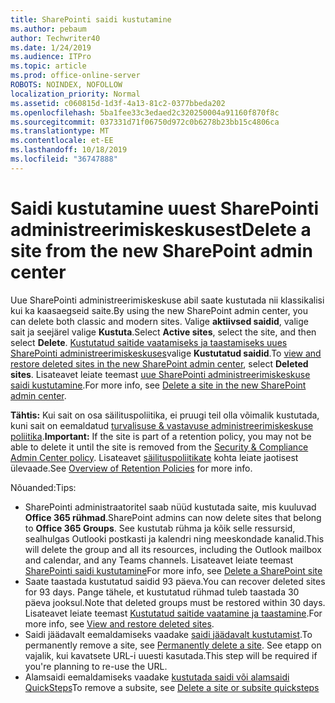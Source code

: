 ```yaml
---
title: SharePointi saidi kustutamine
ms.author: pebaum
author: Techwriter40
ms.date: 1/24/2019
ms.audience: ITPro
ms.topic: article
ms.prod: office-online-server
ROBOTS: NOINDEX, NOFOLLOW
localization_priority: Normal
ms.assetid: c060815d-1d3f-4a13-81c2-0377bbeda202
ms.openlocfilehash: 5ba1fee33c3edaed2c320250004a91160f870f8c
ms.sourcegitcommit: 037331d71f06750d972c0b6278b23bb15c4806ca
ms.translationtype: MT
ms.contentlocale: et-EE
ms.lasthandoff: 10/18/2019
ms.locfileid: "36747888"
---
```

# <a name="delete-a-site-from-the-new-sharepoint-admin-center"></a><span data-ttu-id="597fa-102">Saidi kustutamine uuest SharePointi administreerimiskeskusest</span><span class="sxs-lookup"><span data-stu-id="597fa-102">Delete a site from the new SharePoint admin center</span></span>

<span data-ttu-id="597fa-103">Uue SharePointi administreerimiskeskuse abil saate kustutada nii klassikalisi kui ka kaasaegseid saite.</span><span class="sxs-lookup"><span data-stu-id="597fa-103">By using the new SharePoint admin center, you can delete both classic and modern sites.</span></span> <span data-ttu-id="597fa-104">Valige **aktiivsed saidid**, valige sait ja seejärel valige **Kustuta**.</span><span class="sxs-lookup"><span data-stu-id="597fa-104">Select **Active sites**, select the site, and then select **Delete**.</span></span> <span data-ttu-id="597fa-105">[Kustutatud saitide vaatamiseks ja taastamiseks uues SharePointi administreerimiskeskuses](https://docs.microsoft.com/sharepoint/view-and-restore-deleted-sites-in-new-admin-center)valige **Kustutatud saidid**.</span><span class="sxs-lookup"><span data-stu-id="597fa-105">To [view and restore deleted sites in the new SharePoint admin center](https://docs.microsoft.com/sharepoint/view-and-restore-deleted-sites-in-new-admin-center), select **Deleted sites**.</span></span> <span data-ttu-id="597fa-106">Lisateavet leiate teemast [uue SharePointi administreerimiskeskuse saidi kustutamine](https://docs.microsoft.com/sharepoint/delete-site-collection#delete-a-site-in-the-new-sharepoint-admin-center).</span><span class="sxs-lookup"><span data-stu-id="597fa-106">For more info, see [Delete a site in the new SharePoint admin center](https://docs.microsoft.com/sharepoint/delete-site-collection#delete-a-site-in-the-new-sharepoint-admin-center).</span></span>

<span data-ttu-id="597fa-107">**Tähtis:** Kui sait on osa säilituspoliitika, ei pruugi teil olla võimalik kustutada, kuni sait on eemaldatud [turvalisuse &amp; vastavuse administreerimiskeskuse poliitika](https://protection.office.com/?rfr=AdminCenter#/homepage).</span><span class="sxs-lookup"><span data-stu-id="597fa-107">**Important:** If the site is part of a retention policy, you may not be able to delete it until the site is removed from the [Security &amp; Compliance Admin Center policy](https://protection.office.com/?rfr=AdminCenter#/homepage).</span></span> <span data-ttu-id="597fa-108">Lisateavet [säilituspoliitikate](https://docs.microsoft.com/office365/securitycompliance/retention-policies#content-in-onedrive-accounts-and-sharepoint-sites) kohta leiate jaotisest ülevaade.</span><span class="sxs-lookup"><span data-stu-id="597fa-108">See [Overview of Retention Policies](https://docs.microsoft.com/office365/securitycompliance/retention-policies#content-in-onedrive-accounts-and-sharepoint-sites) for more info.</span></span> 

<span data-ttu-id="597fa-109">Nõuanded:</span><span class="sxs-lookup"><span data-stu-id="597fa-109">Tips:</span></span>
- <span data-ttu-id="597fa-110">SharePointi administraatoritel saab nüüd kustutada saite, mis kuuluvad **Office 365 rühmad**.</span><span class="sxs-lookup"><span data-stu-id="597fa-110">SharePoint admins can now delete sites that belong to **Office 365 Groups**.</span></span> <span data-ttu-id="597fa-111">See kustutab rühma ja kõik selle ressursid, sealhulgas Outlooki postkasti ja kalendri ning meeskondade kanalid.</span><span class="sxs-lookup"><span data-stu-id="597fa-111">This will delete the group and all its resources, including the Outlook mailbox and calendar, and any Teams channels.</span></span> <span data-ttu-id="597fa-112">Lisateavet leiate teemast [SharePointi saidi kustutamine](https://docs.microsoft.com/sharepoint/manage-sites-in-new-admin-center#delete-a-site)</span><span class="sxs-lookup"><span data-stu-id="597fa-112">For more info, see [Delete a SharePoint site](https://docs.microsoft.com/sharepoint/manage-sites-in-new-admin-center#delete-a-site)</span></span>
- <span data-ttu-id="597fa-113">Saate taastada kustutatud saidid 93 päeva.</span><span class="sxs-lookup"><span data-stu-id="597fa-113">You can recover deleted sites for 93 days.</span></span> <span data-ttu-id="597fa-114">Pange tähele, et kustutatud rühmad tuleb taastada 30 päeva jooksul.</span><span class="sxs-lookup"><span data-stu-id="597fa-114">Note that deleted groups must be restored within 30 days.</span></span> <span data-ttu-id="597fa-115">Lisateavet leiate teemast [Kustutatud saitide vaatamine ja taastamine](https://docs.microsoft.com/sharepoint/view-and-restore-deleted-sites-in-new-admin-center).</span><span class="sxs-lookup"><span data-stu-id="597fa-115">For more info, see [View and restore deleted sites](https://docs.microsoft.com/sharepoint/view-and-restore-deleted-sites-in-new-admin-center).</span></span>
- <span data-ttu-id="597fa-116">Saidi jäädavalt eemaldamiseks vaadake [saidi jäädavalt kustutamist](https://docs.microsoft.com/sharepoint/delete-site-collection#permanently-delete-a-site).</span><span class="sxs-lookup"><span data-stu-id="597fa-116">To permanently remove a site, see [Permanently delete a site](https://docs.microsoft.com/sharepoint/delete-site-collection#permanently-delete-a-site).</span></span> <span data-ttu-id="597fa-117">See etapp on vajalik, kui kavatsete URL-i uuesti kasutada.</span><span class="sxs-lookup"><span data-stu-id="597fa-117">This step will be required if you're planning to re-use the URL.</span></span> 
- <span data-ttu-id="597fa-118">Alamsaidi eemaldamiseks vaadake [kustutada saidi või alamsaidi QuickSteps](https://support.office.com/article/Delete-a-SharePoint-site-or-subsite-bc37b743-0cef-475e-9a8c-8fc4d40179fb#__bkmkshortcut)</span><span class="sxs-lookup"><span data-stu-id="597fa-118">To remove a subsite, see [Delete a site or subsite quicksteps](https://support.office.com/article/Delete-a-SharePoint-site-or-subsite-bc37b743-0cef-475e-9a8c-8fc4d40179fb#__bkmkshortcut)</span></span>
